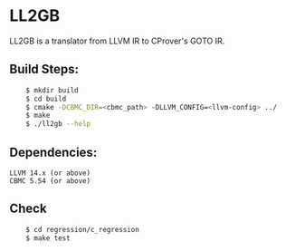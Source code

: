 # LL2GB
LL2GB is a translator from LLVM IR to CProver's GOTO IR.

## Build Steps:

``` bash
    $ mkdir build
    $ cd build
    $ cmake -DCBMC_DIR=<cbmc_path> -DLLVM_CONFIG=<llvm-config> ../
    $ make
    $ ./ll2gb --help
```
## Dependencies:
    LLVM 14.x (or above)
    CBMC 5.54 (or above)

## Check

``` bash
    $ cd regression/c_regression
    $ make test
```
